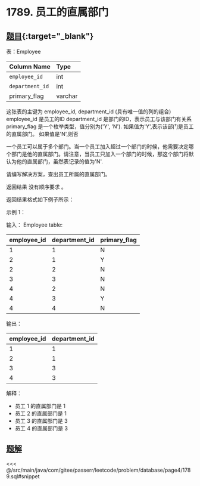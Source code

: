 # 1789. 员工的直属部门
## [题目](https://leetcode.cn/problems/primary-department-for-each-employee/){:target="_blank"}

表：Employee

| Column Name     | Type    |
|:----------------|:--------|
| `employee_id`   | int     |
| `department_id` | int     |
| primary_flag    | varchar |

这张表的主键为 employee_id, department_id (具有唯一值的列的组合)
employee_id 是员工的ID
department_id 是部门的ID，表示员工与该部门有关系
primary_flag 是一个枚举类型，值分别为('Y', 'N'). 如果值为'Y',表示该部门是员工的直属部门。 如果值是'N',则否

一个员工可以属于多个部门。当一个员工加入超过一个部门的时候，他需要决定哪个部门是他的直属部门。请注意，当员工只加入一个部门的时候，那这个部门将默认为他的直属部门，虽然表记录的值为'N'.

请编写解决方案，查出员工所属的直属部门。

返回结果 没有顺序要求 。

返回结果格式如下例子所示：

示例 1：

输入：
Employee table:

| employee_id | department_id | primary_flag |
|:------------|:--------------|:-------------|
| 1           | 1             | N            |
| 2           | 1             | Y            |
| 2           | 2             | N            |
| 3           | 3             | N            |
| 4           | 2             | N            |
| 4           | 3             | Y            |
| 4           | 4             | N            |

输出：

| employee_id | department_id |
|:------------|:--------------|
| 1           | 1             |
| 2           | 1             |
| 3           | 3             |
| 4           | 3             |

解释：

- 员工 1 的直属部门是 1
- 员工 2 的直属部门是 1
- 员工 3 的直属部门是 3
- 员工 4 的直属部门是 3

## [题解](https://github.com/PasseRR/JavaLeetCode/blob/master/src/main/java/com/gitee/passerr/leetcode/problem/database/page4/1789.sql)

<<< @/src/main/java/com/gitee/passerr/leetcode/problem/database/page4/1789.sql#snippet

